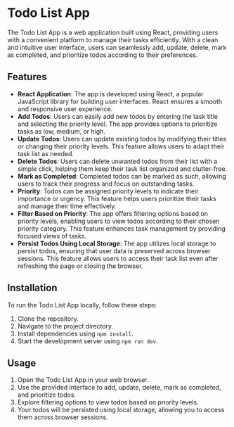# Todo List App

The Todo List App is a web application built using React, providing users with a convenient platform to manage their tasks efficiently. With a clean and intuitive user interface, users can seamlessly add, update, delete, mark as completed, and prioritize todos according to their preferences.

## Features

-   **React Application**: The app is developed using React, a popular JavaScript library for building user interfaces. React ensures a smooth and responsive user experience.
-   **Add Todos**: Users can easily add new todos by entering the task title and selecting the priority level. The app provides options to prioritize tasks as low, medium, or high.
-   **Update Todos**: Users can update existing todos by modifying their titles or changing their priority levels. This feature allows users to adapt their task list as needed.
-   **Delete Todos**: Users can delete unwanted todos from their list with a simple click, helping them keep their task list organized and clutter-free.
-   **Mark as Completed**: Completed todos can be marked as such, allowing users to track their progress and focus on outstanding tasks.
-   **Priority**: Todos can be assigned priority levels to indicate their importance or urgency. This feature helps users prioritize their tasks and manage their time effectively.
-   **Filter Based on Priority**: The app offers filtering options based on priority levels, enabling users to view todos according to their chosen priority category. This feature enhances task management by providing focused views of tasks.
-   **Persist Todos Using Local Storage**: The app utilizes local storage to persist todos, ensuring that user data is preserved across browser sessions. This feature allows users to access their task list even after refreshing the page or closing the browser.

## Installation

To run the Todo List App locally, follow these steps:

1. Clone the repository.
2. Navigate to the project directory.
3. Install dependencies using `npm install`.
4. Start the development server using `npm run dev`.

## Usage

1. Open the Todo List App in your web browser.
2. Use the provided interface to add, update, delete, mark as completed, and prioritize todos.
3. Explore filtering options to view todos based on priority levels.
4. Your todos will be persisted using local storage, allowing you to access them across browser sessions.
